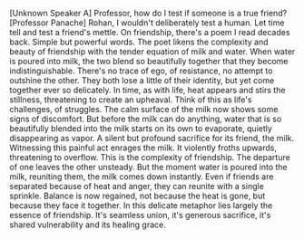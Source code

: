 [Unknown Speaker A] Professor, how do I test if someone is a true friend?
[Professor Panache] Rohan, I wouldn't deliberately test a human. Let time tell and test a friend's mettle. On friendship, there's a poem I read decades back. Simple but powerful words. The poet likens the complexity and beauty of friendship with the tender equation of milk and water. When water is poured into milk, the two blend so beautifully together that they become indistinguishable. There's no trace of ego, of resistance, no attempt to outshine the other. They both lose a little of their identity, but yet come together ever so delicately. In time, as with life, heat appears and stirs the stillness, threatening to create an upheaval. Think of this as life's challenges, of struggles. The calm surface of the milk now shows some signs of discomfort. But before the milk can do anything, water that is so beautifully blended into the milk starts on its own to evaporate, quietly disappearing as vapor. A silent but profound sacrifice for its friend, the milk. Witnessing this painful act enrages the milk. It violently froths upwards, threatening to overflow. This is the complexity of friendship. The departure of one leaves the other unsteady. But the moment water is poured into the milk, reuniting them, the milk comes down instantly. Even if friends are separated because of heat and anger, they can reunite with a single sprinkle. Balance is now regained, not because the heat is gone, but because they face it together. In this delicate metaphor lies largely the essence of friendship. It's seamless union, it's generous sacrifice, it's shared vulnerability and its healing grace.
